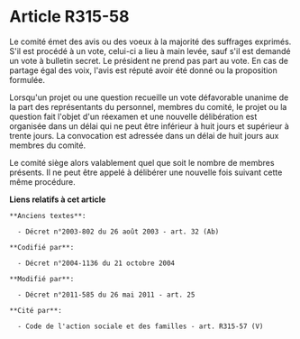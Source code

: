 # Article R315-58

Le comité émet des avis ou des voeux à la majorité des suffrages exprimés. S'il est procédé à un vote, celui-ci a lieu à main
levée, sauf s'il est demandé un vote à bulletin secret. Le président ne prend pas part au vote. En cas de partage égal des
voix, l'avis est réputé avoir été donné ou la proposition formulée.

Lorsqu'un projet ou une question recueille un vote défavorable unanime de la part des représentants du personnel, membres du
comité, le projet ou la question fait l'objet d'un réexamen et une nouvelle délibération est organisée dans un délai qui ne
peut être inférieur à huit jours et supérieur à trente jours. La convocation est adressée dans un délai de huit jours aux
membres du comité. 

Le comité siège alors valablement quel que soit le nombre de membres présents. Il ne peut être appelé à délibérer une
nouvelle fois suivant cette même procédure.

**Liens relatifs à cet article**

	**Anciens textes**:

	  - Décret n°2003-802 du 26 août 2003 - art. 32 (Ab)

	**Codifié par**:

	  - Décret n°2004-1136 du 21 octobre 2004

	**Modifié par**:

	  - Décret n°2011-585 du 26 mai 2011 - art. 25

	**Cité par**:

	  - Code de l'action sociale et des familles - art. R315-57 (V)
